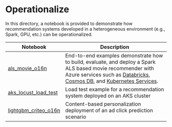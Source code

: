 # Operationalize

In this directory, a notebook is provided to demonstrate how recommendation systems developed in a heterogeneous environment (e.g., Spark, GPU, etc.) can be operationalized.

| Notebook | Description | 
| --- | --- | 
| [als_movie_o16n](als_movie_o16n.ipynb) | End-to-end examples demonstrate how to build, evaluate, and deploy a Spark ALS based movie recommender with Azure services such as [Databricks](https://azure.microsoft.com/en-us/services/databricks/), [Cosmos DB](https://docs.microsoft.com/en-us/azure/cosmos-db/introduction), and [Kubernetes Services](https://azure.microsoft.com/en-us/services/kubernetes-service/).
| [aks_locust_load_test](aks_locust_load_test.ipynb) | Load test example for a recommendation system deployed on an AKS cluster | 
| [lightgbm_criteo_o16n](lightgbm_criteo_o16n.ipynb) | Content-based personalization deployment of an ad click prediction scenario |
